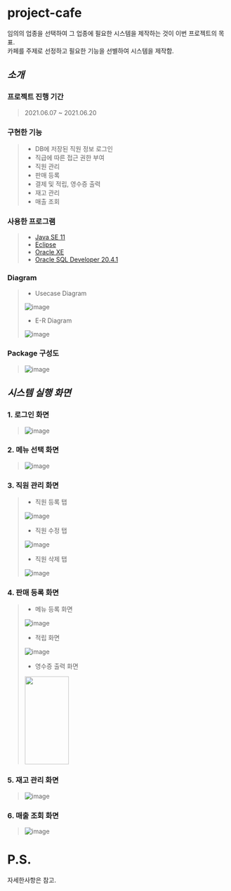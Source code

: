 # project-cafe
임의의 업종을 선택하여 그 업종에 필요한 시스템을 제작하는 것이 이번 프로젝트의 목표.<br>
카페를 주제로 선정하고 필요한 기능을 선별하여 시스템을 제작함.

## *소개*
### 프로젝트 진행 기간
> 2021.06.07 ~ 2021.06.20

### 구현한 기능
> * DB에 저장된 직원 정보 로그인
> * 직급에 따른 접근 권한 부여
> * 직원 관리
> * 판매 등록
> * 결제 및 적립, 영수증 출력
> * 재고 관리
> * 매출 조회

### 사용한 프로그램
> * [Java SE 11](https://www.oracle.com/kr/java/technologies/javase-downloads.html "java SE 11 link")
> * [Eclipse](https://www.eclipse.org/downloads/ "eclipse IDE link")
> * [Oracle XE](https://www.oracle.com/kr/database/technologies/xe-downloads.html "oracle XE link")
> * [Oracle SQL Developer 20.4.1](https://www.oracle.com/tools/downloads/sqldev-downloads.html "oracle sql developer link")

### Diagram
> * Usecase Diagram
> 
> ![image](https://user-images.githubusercontent.com/80576569/125247310-c39fdf00-e32d-11eb-9876-cd185c636f53.png)
>
> * E-R Diagram
> 
> ![image](https://user-images.githubusercontent.com/80576569/125249555-4fb30600-e330-11eb-90d4-c3b53fd98a42.png)

### Package 구성도
> ![image](https://user-images.githubusercontent.com/80576569/125296323-2363ad80-e361-11eb-9617-14316ecefded.png)


## *시스템 실행 화면*
### 1. 로그인 화면
> ![image](https://user-images.githubusercontent.com/80576569/125297155-f5cb3400-e361-11eb-960b-dafa261db1bc.png)

### 2. 메뉴 선택 화면
> ![image](https://user-images.githubusercontent.com/80576569/125297469-37f47580-e362-11eb-9522-94109bc2083c.png)

### 3. 직원 관리 화면
> * 직원 등록 탭
> 
> ![image](https://user-images.githubusercontent.com/80576569/125298717-60c93a80-e363-11eb-8c58-7ed56bdee2d5.png)
>
> * 직원 수정 탭
>
> ![image](https://user-images.githubusercontent.com/80576569/125298797-72aadd80-e363-11eb-8c18-7f78bade6ded.png)
>
> * 직원 삭제 탭
> 
> ![image](https://user-images.githubusercontent.com/80576569/125298884-88b89e00-e363-11eb-8976-40af107922c5.png)

### 4. 판매 등록 화면
> * 메뉴 등록 화면
> 
> ![image](https://user-images.githubusercontent.com/80576569/125299407-14cac580-e364-11eb-8db1-c33e3e9e9c65.png)
> 
> * 적립 화면
> 
> ![image](https://user-images.githubusercontent.com/80576569/125299543-375cde80-e364-11eb-8772-57ee319d7442.png)
> 
> * 영수증 출력 화면
> 
> <img src="https://user-images.githubusercontent.com/80576569/125299714-5ce9e800-e364-11eb-909b-a05d940e1042.png" width="100px" height="200px"></img><br>

### 5. 재고 관리 화면
> ![image](https://user-images.githubusercontent.com/80576569/125299846-7b4fe380-e364-11eb-8d4e-23560646713e.png)

### 6. 매출 조회 화면
> ![image](https://user-images.githubusercontent.com/80576569/125300281-d550a900-e364-11eb-9d40-19e15df351cb.png)

# P.S.
자세한사항은 참고.
